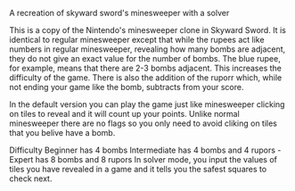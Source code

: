A recreation of skyward sword's minesweeper with a solver

This is a copy of the Nintendo's minesweeper clone in Skyward Sword. It is identical to regular minesweeper except that while the rupees act like numbers in regular minesweeper, revealing how many bombs are adjacent, they do not give an exact value for the number of bombs. The blue rupee, for example, means that there are 2-3 bombs adjacent. This increases the difficulty of the game. There is also the addition of the ruporr which, while not ending your game like the bomb, subtracts from your score.

In the default version you can play the game just like minesweeper clicking on tiles to reveal and it will count up your points. Unlike normal minesweeper there are no flags so you only need to avoid cliking on tiles that you belive have a bomb.

Difficulty
Beginner has 4 bombs
Intermediate has 4 bombs and 4 rupors
-Expert has 8 bombs and 8 rupors
In solver mode, you input the values of tiles you have revealed in a game and it tells you the safest squares to check next.
